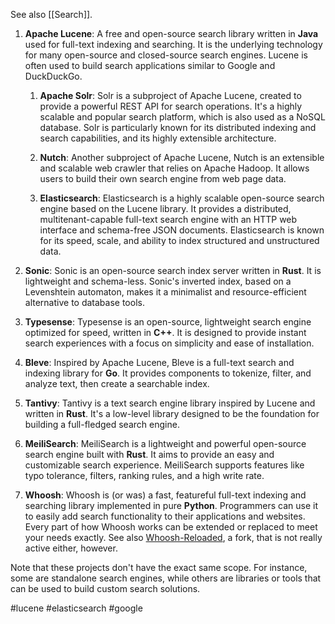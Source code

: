 See also [[Search]].

1. **Apache Lucene**: A free and open-source search library written in **Java** used for full-text indexing and searching. It is the underlying technology for many open-source and closed-source search engines. Lucene is often used to build search applications similar to Google and DuckDuckGo.

    1. **Apache Solr**: Solr is a subproject of Apache Lucene, created to provide a powerful REST API for search operations. It's a highly scalable and popular search platform, which is also used as a NoSQL database. Solr is particularly known for its distributed indexing and search capabilities, and its highly extensible architecture.

    1. **Nutch**: Another subproject of Apache Lucene, Nutch is an extensible and scalable web crawler that relies on Apache Hadoop. It allows users to build their own search engine from web page data.

    1. **Elasticsearch**: Elasticsearch is a highly scalable open-source search engine based on the Lucene library. It provides a distributed, multitenant-capable full-text search engine with an HTTP web interface and schema-free JSON documents. Elasticsearch is known for its speed, scale, and ability to index structured and unstructured data.

4. **Sonic**: Sonic is an open-source search index server written in **Rust**. It is lightweight and schema-less. Sonic's inverted index, based on a Levenshtein automaton, makes it a minimalist and resource-efficient alternative to database tools.

5. **Typesense**: Typesense is an open-source, lightweight search engine optimized for speed, written in **C++**. It is designed to provide instant search experiences with a focus on simplicity and ease of installation.

6. **Bleve**: Inspired by Apache Lucene, Bleve is a full-text search and indexing library for **Go**. It provides components to tokenize, filter, and analyze text, then create a searchable index.

7. **Tantivy**: Tantivy is a text search engine library inspired by Lucene and written in **Rust**. It's a low-level library designed to be the foundation for building a full-fledged search engine.

9. **MeiliSearch**: MeiliSearch is a lightweight and powerful open-source search engine built with **Rust**. It aims to provide an easy and customizable search experience. MeiliSearch supports features like typo tolerance, filters, ranking rules, and a high write rate.

10. **Whoosh**: Whoosh is (or was) a fast, featureful full-text indexing and searching library implemented in pure **Python**. Programmers can use it to easily add search functionality to their applications and websites. Every part of how Whoosh works can be extended or replaced to meet your needs exactly. See also [Whoosh-Reloaded](https://pypi.org/project/Whoosh-Reloaded/), a fork, that is not really active either, however.

Note that these projects don't have the exact same scope. For instance, some are standalone search engines, while others are libraries or tools that can be used to build custom search solutions.

<!-- Keywords -->
#lucene #elasticsearch #google
<!-- /Keywords -->
